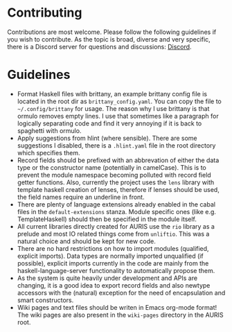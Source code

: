 # Contributing

Contributions are most welcome. Please follow the following guidelines if you wish to contribute. As the topic is broad, diverse and 
very specific, there is a Discord server for questions and discussions: [Discord](https://discord.gg/jEdJxfVd).

# Guidelines

 * Format Haskell files with brittany, an example brittany config file is located in the root dir as `brittany_config.yaml`. You can copy the file to `~/.config/brittany` for usage. The reason why I use brittany is that ormulo removes empty lines. I use that sometimes like a paragraph for logically separating code and find it very annoying if it is back to spaghetti with ormulo.
 * Apply suggestions from hlint (where sensible). There are some suggestions I disabled, there is a `.hlint.yaml` file in the root directory which specifies them.
 * Record fields should be prefixed with an abbrevation of either the data type or the constructor name (potentially in camelCase). This is to prevent the module namespace becoming polluted with record field getter functions. Also, currently the project uses the `lens` library with template haskell creation of lenses, therefore if lenses should be used, the field names require an underline in front.
 * There are plenty of language extensions already enabled in the cabal files in the `default-extensions` stanza. Module specific ones (like e.g. TemplateHaskell) should then be specified in the module itself.
 * All current libraries directly created for AURIS use the `rio` library as a prelude and most IO related things come from `unliftio`. This was a natural choice and should be kept for new code.
 * There are no hard restrictions on how to import modules (qualified, explicit imports). Data types are normally imported unqualified (if possible), explicit imports currently in the code are mainly from the haskell-language-server functionality to automatically propose them.
 * As the system is quite heavily under development and APIs are changing, it is a good idea to export record fields and also newtype accessors with the (natural) exception for the need of encapsulation and smart constructors.
 * Wiki pages and text files should be writen in Emacs org-mode format! The wiki pages are also present in the `wiki-pages` directory in the AURIS root. 
